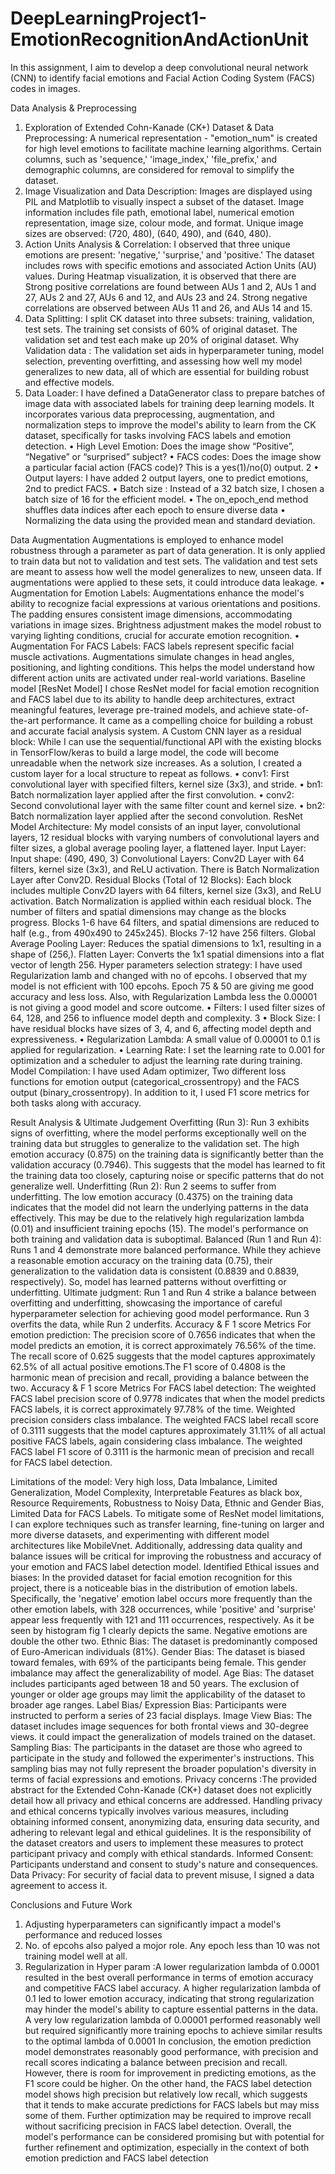 # DeepLearningProject1-EmotionRecognitionAndActionUnit
In this assignment, I aim to develop a deep convolutional neural network (CNN) to identify facial emotions and Facial Action Coding System (FACS) codes in images.


Data Analysis & Preprocessing
1. Exploration of Extended Cohn-Kanade (CK+) Dataset & Data Preprocessing: A numerical
representation - "emotion_num" is created for high level emotions to facilitate machine learning algorithms.
Certain columns, such as 'sequence,' 'image_index,' 'file_prefix,' and demographic columns, are considered
for removal to simplify the dataset.
2. Image Visualization and Data Description: Images are displayed using PIL and Matplotlib to visually
inspect a subset of the dataset. Image information includes file path, emotional label, numerical emotion
representation, image size, colour mode, and format. Unique image sizes are observed: (720, 480), (640,
490), and (640, 480).
3. Action Units Analysis & Correlation: I observed that three unique emotions are present: 'negative,'
'surprise,' and 'positive.' The dataset includes rows with specific emotions and associated Action Units (AU)
values. During Heatmap visualization, it is observed that there are Strong positive correlations are found
between AUs 1 and 2, AUs 1 and 27, AUs 2 and 27, AUs 6 and 12, and AUs 23 and 24. Strong negative
correlations are observed between AUs 11 and 26, and AUs 14 and 15.
4. Data Splitting: I split CK dataset into three subsets: training, validation, test sets. The training set consists of
60% of original dataset. The validation set and test each make up 20% of original dataset. Why Validation
data : The validation set aids in hyperparameter tuning, model selection, preventing overfitting, and
assessing how well my model generalizes to new data, all of which are essential for building robust and
effective models.
5. Data Loader: I have defined a DataGenerator class to prepare batches of image data with associated labels
for training deep learning models. It incorporates various data preprocessing, augmentation, and
normalization steps to improve the model's ability to learn from the CK dataset, specifically for tasks
involving FACS labels and emotion detection.
• High Level Emotion: Does the image show “Positive”, “Negative” or “surprised” subject?
• FACS codes: Does the image show a particular facial action (FACS code)? This is a yes(1)/no(0) output.
2
• Output layers: I have added 2 output layers, one to predict emotions, 2nd to predict FACS.
• Batch size : Instead of a 32 batch size, I chosen a batch size of 16 for the efficient model.
• The on_epoch_end method shuffles data indices after each epoch to ensure diverse data
• Normalizing the data using the provided mean and standard deviation.


Data Augmentation
Augmentations is employed to enhance model robustness through a parameter as part of data generation. It is only
applied to train data but not to validation and test sets. The validation and test sets are meant to assess how well the
model generalizes to new, unseen data. If augmentations were applied to these sets, it could introduce data leakage.
• Augmentation for Emotion Labels: Augmentations enhance the model's ability to recognize facial
expressions at various orientations and positions. The padding ensures consistent image dimensions,
accommodating variations in image sizes. Brightness adjustment makes the model robust to varying lighting
conditions, crucial for accurate emotion recognition.
• Augmentation For FACS Labels: FACS labels represent specific facial muscle activations. Augmentations
simulate changes in head angles, positioning, and lighting conditions. This helps the model understand how
different action units are activated under real-world variations.
Baseline model [ResNet Model]
I chose ResNet model for facial emotion recognition and FACS label due to its ability to handle deep architectures,
extract meaningful features, leverage pre-trained models, and achieve state-of-the-art performance. It came as a
compelling choice for building a robust and accurate facial analysis system.
A Custom CNN layer as a residual block: While I can use the sequential/functional API with the existing blocks in
TensorFlow/keras to build a large model, the code will become unreadable when the network size increases. As a
solution, I created a custom layer for a local structure to repeat as follows.
• conv1: First convolutional layer with specified filters, kernel size (3x3), and stride.
• bn1: Batch normalization layer applied after the first convolution.
• conv2: Second convolutional layer with the same filter count and kernel size.
• bn2: Batch normalization layer applied after the second convolution.
ResNet Model Architecture: My model consists of an input layer, convolutional layers, 12 residual blocks with varying
numbers of convolutional layers and filter sizes, a global average pooling layer, a flattened layer.
Input Layer: Input shape: (490, 490, 3)
Convolutional Layers: Conv2D Layer with 64 filters, kernel size (3x3), and ReLU activation. There is Batch
Normalization Layer after Conv2D.
Residual Blocks (Total of 12 Blocks): Each block includes multiple Conv2D layers with 64 filters, kernel size (3x3), and
ReLU activation.
Batch Normalization is applied within each residual block.
The number of filters and spatial dimensions may change as  the blocks progress.
Blocks 1-6 have 64 filters, and spatial dimensions are reduced to half (e.g., from 490x490 to 245x245).
Blocks 7-12 have 256 filters.
Global Average Pooling Layer: Reduces the spatial dimensions to 1x1, resulting in a shape of (256,).
Flatten Layer: Converts the 1x1 spatial dimensions into a flat vector of length 256.
Hyper parameters selection strategy: I have used Regularization lamb and changed with no of epcohs. I
observed that my model is not efficient with 100 epcohs. Epoch 75 & 50 are giving me good accuracy and less loss.
Also, with Regularization Lambda less the 0.00001 is not giving a good model and score outcome.
• Filters: I used filter sizes of 64, 128, and 256 to influence model depth and complexity.
3
• Block Size: I have residual blocks have sizes of 3, 4, and 6, affecting model depth and expressiveness.
• Regularization Lambda: A small value of 0.00001 to 0.1 is applied for regularization.
• Learning Rate: I set the learning rate to 0.001 for optimization and a scheduler to adjust the learning rate
during training.
Model Compilation: I have used Adam optimizer, Two different loss functions for emotion output
(categorical_crossentropy) and the FACS output (binary_crossentropy). In addition to it, I used F1 score metrics for
both tasks along with accuracy.

Result Analysis & Ultimate Judgement
Overfitting (Run 3): Run 3 exhibits signs of overfitting, where the model performs exceptionally well on the
training data but struggles to generalize to the validation set. The high emotion accuracy (0.875) on the training data
is significantly better than the validation accuracy (0.7946). This suggests that the model has learned to fit the
training data too closely, capturing noise or specific patterns that do not generalize well.
Underfitting (Run 2): Run 2 seems to suffer from underfitting. The low emotion accuracy (0.4375) on the training
data indicates that the model did not learn the underlying patterns in the data effectively. This may be due to the
relatively high regularization lambda (0.01) and insufficient training epochs (15). The model's performance on both
training and validation data is suboptimal.
Balanced (Run 1 and Run 4): Runs 1 and 4 demonstrate more balanced performance. While they achieve a
reasonable emotion accuracy on the training data (0.75), their generalization to the validation data is consistent
(0.8839 and 0.8839, respectively). So, model has learned patterns without overfitting or underfitting.
Ultimate judgment: Run 1 and Run 4 strike a balance between overfitting and underfitting, showcasing the
importance of careful hyperparameter selection for achieving good model performance. Run 3 overfits the data,
while Run 2 underfits.
Accuracy & F 1 score Metrics For emotion prediction: The precision score of 0.7656 indicates that when the model
predicts an emotion, it is correct approximately 76.56% of the time. The recall score of 0.625 suggests that the
model captures approximately 62.5% of all actual positive emotions.The F1 score of 0.4808 is the harmonic mean of
precision and recall, providing a balance between the two.
Accuracy & F 1 score Metrics For FACS label detection: The weighted FACS label precision score of 0.9778 indicates
that when the model predicts FACS labels, it is correct approximately 97.78% of the time. Weighted precision
considers class imbalance. The weighted FACS label recall score of 0.3111 suggests that the model captures
approximately 31.11% of all actual positive FACS labels, again considering class imbalance. The weighted FACS label
F1 score of 0.3111 is the harmonic mean of precision and recall for FACS label detection.

Limitations of the model: Very high loss, Data Imbalance, Limited Generalization, Model Complexity,
Interpretable Features as black box, Resource Requirements, Robustness to Noisy Data, Ethnic and Gender Bias,
Limited Data for FACS Labels. To mitigate some of ResNet model limitations, I can explore techniques such as
transfer learning, fine-tuning on larger and more diverse datasets, and experimenting with different model
architectures like MobileVnet. Additionally, addressing data quality and balance issues will be critical for improving
the robustness and accuracy of your emotion and FACS label detection model.
Identified Ethical issues and biases: In the provided dataset for facial emotion recognition for this project,
there is a noticeable bias in the distribution of emotion labels. Specifically, the 'negative' emotion label occurs more
frequently than the other emotion labels, with 328 occurrences, while 'positive' and 'surprise' appear less frequently
with 121 and 111 occurrences, respectively. As it be seen by histogram fig 1 clearly depicts the same. Negative
emotions are double the other two.
Ethnic Bias: The dataset is predominantly composed of Euro-American individuals (81%).
Gender Bias: The dataset is biased toward females, with 69% of the participants being female. This gender
imbalance may affect the generalizability of model.
Age Bias: The dataset includes participants aged between 18 and 50 years. The exclusion of younger or older age
groups may limit the applicability of the dataset to broader age ranges.
Label Bias/ Expression Bias: Participants were instructed to perform a series of 23 facial displays.
Image View Bias: The dataset includes image sequences for both frontal views and 30-degree views. it could impact
the generalization of models trained on the dataset.
Sampling Bias: The participants in the dataset are those who agreed to participate in the study and followed the
experimenter's instructions. This sampling bias may not fully represent the broader population's diversity in terms of
facial expressions and emotions.
Privacy concerns :The provided abstract for the Extended Cohn-Kanade (CK+) dataset does not explicitly detail
how all privacy and ethical concerns are addressed. Handling privacy and ethical concerns typically involves various
measures, including obtaining informed consent, anonymizing data, ensuring data security, and adhering to relevant
legal and ethical guidelines. It is the responsibility of the dataset creators and users to implement these measures to
protect participant privacy and comply with ethical standards.
Informed Consent: Participants understand and consent to study's nature and consequences.
Data Privacy: For security of facial data to prevent misuse, I signed a data agreement to access it.

Conclusions and Future Work
1. Adjusting hyperparameters can significantly impact a model's performance and reduced losses
2. No. of epcohs also palyed a mojor role. Any epoch less than 10 was not training model well at all.
3. Regularization in Hyper param :A lower regularization lambda of 0.0001 resulted in the best overall
performance in terms of emotion accuracy and competitive FACS label accuracy. A higher regularization
lambda of 0.1 led to lower emotion accuracy, indicating that strong regularization may hinder the model's
ability to capture essential patterns in the data. A very low regularization lambda of 0.00001 performed
reasonably well but required significantly more training epochs to achieve similar results to the optimal
lambda of 0.0001
In conclusion, the emotion prediction model demonstrates reasonably good performance, with precision and recall
scores indicating a balance between precision and recall. However, there is room for improvement in predicting
emotions, as the F1 score could be higher. On the other hand, the FACS label detection model shows high precision
but relatively low recall, which suggests that it tends to make accurate predictions for FACS labels but may miss
some of them. Further optimization may be required to improve recall without sacrificing precision in FACS label
detection. Overall, the model's performance can be considered promising but with potential for further refinement
and optimization, especially in the context of both emotion prediction and FACS label detection
